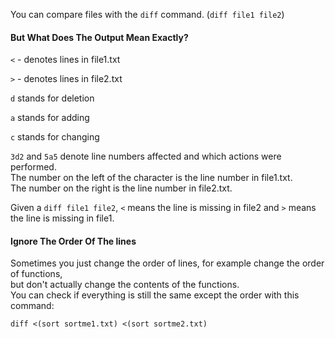 You can compare files with the `diff` command. (`diff file1 file2`)

#### But What Does The Output Mean Exactly?

`<` - denotes lines in file1.txt

`>` - denotes lines in file2.txt

`d` stands for deletion

`a` stands for adding

`c` stands for changing

`3d2` and `5a5` denote line numbers affected and which actions were performed.\
The number on the left of the character is the line number in file1.txt.\
The number on the right is the line number in file2.txt.

Given a `diff file1 file2`, `<` means the line is missing in file2 and `>` means the line is missing in file1.

#### Ignore The Order Of The lines

Sometimes you just change the order of lines, for example change the order of functions,\
but don't actually change the contents of the functions.\
You can check if everything is still the same except the order with this command:
```
diff <(sort sortme1.txt) <(sort sortme2.txt)
```
